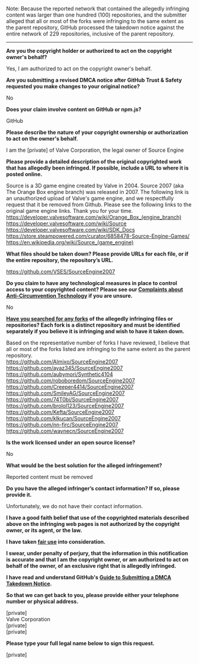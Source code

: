Note: Because the reported network that contained the allegedly infringing content was larger than one hundred (100) repositories, and the submitter alleged that all or most of the forks were infringing to the same extent as the parent repository, GitHub processed the takedown notice against the entire network of 229 repositories, inclusive of the parent repository.

---

**Are you the copyright holder or authorized to act on the copyright owner's behalf?**

Yes, I am authorized to act on the copyright owner's behalf.

**Are you submitting a revised DMCA notice after GitHub Trust & Safety requested you make changes to your original notice?**

No

**Does your claim involve content on GitHub or npm.js?**

GitHub

**Please describe the nature of your copyright ownership or authorization to act on the owner's behalf.**

I am the [private] of Valve Corporation, the legal owner of Source Engine

**Please provide a detailed description of the original copyrighted work that has allegedly been infringed. If possible, include a URL to where it is posted online.**

Source is a 3D game engine created by Valve in 2004. Source 2007 (aka The Orange Box engine branch) was released in 2007. The following link is an unauthorized upload of Valve's game engine, and we respectfully request that it be removed from Github. Please see the following links to the original game engine links. Thank you for your time.  
https://developer.valvesoftware.com/wiki/Orange_Box_(engine_branch)  
https://developer.valvesoftware.com/wiki/Source  
https://developer.valvesoftware.com/wiki/SDK_Docs  
https://store.steampowered.com/curator/6858478-Source-Engine-Games/  
https://en.wikipedia.org/wiki/Source_(game_engine)

**What files should be taken down? Please provide URLs for each file, or if the entire repository, the repository’s URL.**

https://github.com/VSES/SourceEngine2007

**Do you claim to have any technological measures in place to control access to your copyrighted content? Please see our <a href="https://docs.github.com/articles/guide-to-submitting-a-dmca-takedown-notice#complaints-about-anti-circumvention-technology">Complaints about Anti-Circumvention Technology</a> if you are unsure.**

No

**<a href="https://docs.github.com/articles/dmca-takedown-policy#b-what-about-forks-or-whats-a-fork">Have you searched for any forks</a> of the allegedly infringing files or repositories? Each fork is a distinct repository and must be identified separately if you believe it is infringing and wish to have it taken down.**

Based on the representative number of forks I have reviewed, I believe that all or most of the forks listed are infringing to the same extent as the parent repository.  
https://github.com/Almixo/SourceEngine2007  
https://github.com/ayaz345/SourceEngine2007  
https://github.com/aubymori/Synthetic4104  
https://github.com/roboboredom/SourceEngine2007    
https://github.com/Creeper4414/SourceEngine2007  
https://github.com/SmileyAG/SourceEngine2007  
https://github.com/74T0bi/SourceEngine2007  
https://github.com/brolol123/SourceEngine2007  
https://github.com/Kefta/SourceEngine2007  
https://github.com/klkucan/SourceEngine2007  
https://github.com/nn-firc/SourceEngine2007  
https://github.com/waynecn/SourceEngine2007  

**Is the work licensed under an open source license?**

No

**What would be the best solution for the alleged infringement?**

Reported content must be removed

**Do you have the alleged infringer’s contact information? If so, please provide it.**

Unfortunately, we do not have their contact information.

**I have a good faith belief that use of the copyrighted materials described above on the infringing web pages is not authorized by the copyright owner, or its agent, or the law.**

**I have taken <a href="https://www.lumendatabase.org/topics/22">fair use</a> into consideration.**

**I swear, under penalty of perjury, that the information in this notification is accurate and that I am the copyright owner, or am authorized to act on behalf of the owner, of an exclusive right that is allegedly infringed.**

**I have read and understand GitHub's <a href="https://docs.github.com/articles/guide-to-submitting-a-dmca-takedown-notice/">Guide to Submitting a DMCA Takedown Notice</a>.**

**So that we can get back to you, please provide either your telephone number or physical address.**

[private]  
Valve Corporation  
[private]  
[private]  

**Please type your full legal name below to sign this request.**

[private]  
